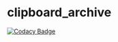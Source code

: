 # clipboard_archive

[![Codacy Badge](https://api.codacy.com/project/badge/Grade/2288d9da098c4860a1bb05a3ff611fb2)](https://app.codacy.com/gh/USED255/clipboard_archive?utm_source=github.com&utm_medium=referral&utm_content=USED255/clipboard_archive&utm_campaign=Badge_Grade_Settings)
